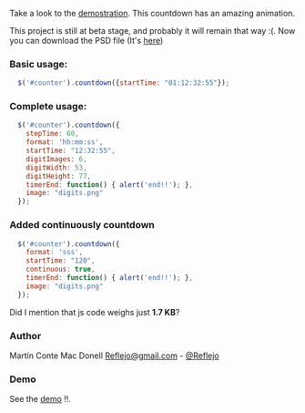 Take a look to the [demostration](http://reflejo.github.com/jquery-countdown/). This countdown has an amazing animation.

This project is still at beta stage, and probably it will remain that way :(. Now you can download the PSD file (It's [here](https://github.com/Reflejo/jquery-countdown/blob/master/img/digits.psd))

### Basic usage:

```javascript
  $('#counter').countdown({startTime: "01:12:32:55"});
```

### Complete usage:

```javascript
  $('#counter').countdown({
    stepTime: 60,
    format: 'hh:mm:ss',
    startTime: "12:32:55",
    digitImages: 6,
    digitWidth: 53,
    digitHeight: 77,
    timerEnd: function() { alert('end!!'); },
    image: "digits.png"
  });
```

### Added continuously countdown

```javascript
  $('#counter').countdown({
    format: 'sss',
    startTime: "120",
    continuous: true,
    timerEnd: function() { alert('end!!'); },
    image: "digits.png"
  });
```

Did I mention that js code weighs just **1.7 KB**?

### Author

Martín Conte Mac Donell <Reflejo@gmail.com> - [@Reflejo](https://twitter.com/reflejo)

### Demo

See the [demo](http://reflejo.github.com/jquery-countdown/) !!.
